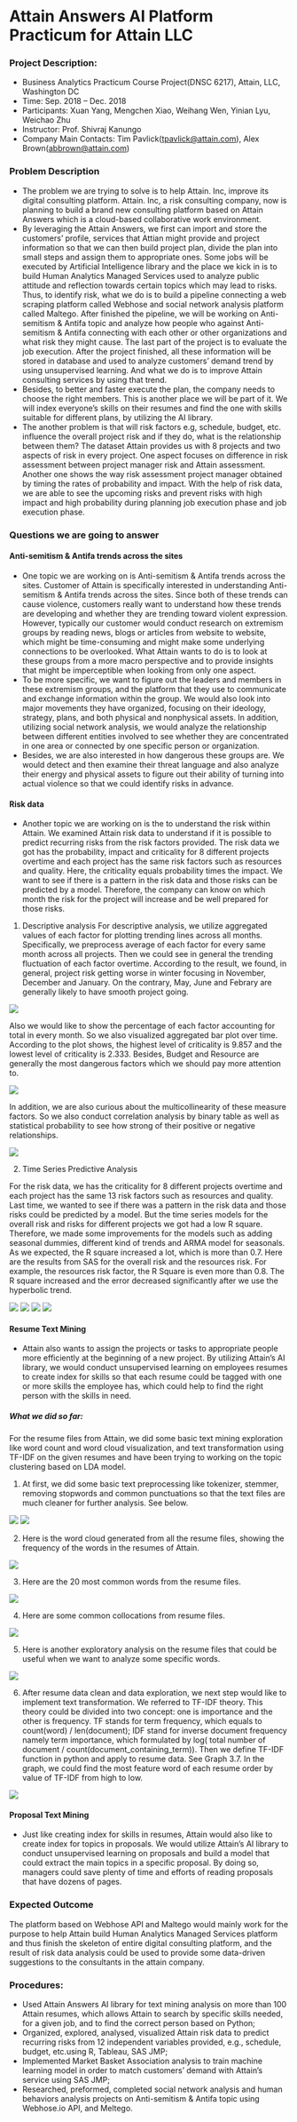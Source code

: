 # Attain Answers AI Platform Practicum for Attain LLC

### Project Description:
* Business Analytics Practicum Course Project(DNSC 6217), Attain, LLC, Washington DC
* Time: Sep. 2018 – Dec. 2018
* Participants: Xuan Yang, Mengchen Xiao, Weihang Wen, Yinian Lyu, Weichao Zhu
* Instructor: Prof. Shivraj Kanungo
* Company Main Contacts: Tim Pavlick(tpavlick@attain.com), Alex Brown(abbrown@attain.com)

### Problem Description
* The problem we are trying to solve is to help Attain. Inc, improve its digital consulting platform. Attain. Inc, a risk consulting company, now is planning to build a brand new consulting platform based on Attain Answers which is a cloud-based collaborative work
environment. 
* By leveraging the Attain Answers, we first can import and store the customers’ profile, services that Attian might provide and project information so that we can then build project plan, divide the plan into small steps and assign them to appropriate ones. Some jobs will be executed by Artificial Intelligence library and the place we kick in is to build Human Analytics Managed Services used to analyze public attitude and reflection towards certain topics which may lead to risks. Thus, to identify risk, what we do is to build a pipeline connecting a web scraping platform called Webhose and social network analysis platform called Maltego. After finished the pipeline, we will be working on Anti-semitism & Antifa topic and analyze how people who against Anti-semitism & Antifa connecting with each other or other organizations and what risk they might cause. The last part of the project is to evaluate the job execution. After the project finished, all these information will be stored in database and used to analyze customers’ demand trend by using unsupervised learning. And what we do is to improve Attain consulting services by using that trend.
* Besides, to better and faster execute the plan, the company needs to choose the right members. This is another place we will be part of it. We will index everyone’s skills on their resumes and find the one with skills suitable for different plans, by utilizing the AI
library.
* The another problem is that will risk factors e.g, schedule, budget, etc. influence the overall project risk and if they do, what is the relationship between them? The dataset Attain provides us with 8 projects and two aspects of risk in every project. One aspect focuses on difference in risk assessment between project manager risk and Attain assessment. Another one shows the way risk assessment project manager obtained by timing the rates of probability and impact. With the help of risk data, we are able to see the upcoming risks and prevent risks with high impact and high probability during planning job execution phase and job execution phase.

### Questions we are going to answer
#### Anti-semitism & Antifa trends across the sites
* One topic we are working on is Anti-semitism & Antifa trends across the sites. Customer of Attain is specifically interested in understanding Anti-semitism & Antifa trends across the sites. Since both of these trends can cause violence, customers really want to understand how these trends are developing and whether they are trending toward violent expression. However, typically our customer would conduct research on extremism groups by reading news, blogs or articles from website to website, which might be time-consuming and might make some underlying connections to be overlooked. What Attain wants to do is to look at these groups from a more macro perspective and to provide insights that might be imperceptible when looking from only one aspect.
* To be more specific, we want to figure out the leaders and members in these extremism groups, and the platform that they use to communicate and exchange information within the group. We would also look into major movements they have organized, focusing on their ideology, strategy, plans, and both physical and nonphysical assets. In addition, utilizing social network analysis, we would analyze the relationship between different entities involved to see whether they are concentrated in one area or connected by one specific person or organization. 
* Besides, we are also interested in how dangerous these groups are. We would detect and then examine their threat language and also analyze their energy and physical assets to figure out their ability of turning into actual violence so that we could identify risks in advance.

#### Risk data
* Another topic we are working on is the to understand the risk within Attain. We examined Attain risk data to understand if it is possible to predict recurring risks from the risk factors provided. The risk data we got has the probability, impact and criticality for 8 different projects overtime and each project has the same risk factors such as resources and quality. Here, the criticality equals probability times the impact. We want to see if there is a pattern in the risk data and those risks can be predicted by a model. Therefore, the company can know on which month the risk for the project will increase and be well prepared for those risks.

1) Descriptive analysis
For descriptive analysis, we utilize aggregated values of each factor for plotting trending lines across all months. Specifically, we preprocess average of each factor for every same month across all projects. Then we could see in general the trending fluctuation of each factor overtime. According to the result, we found, in general, project risk getting worse in winter focusing in November, December and January. On the contrary, May, June and Febrary are generally likely to have smooth project going. 

<img src= 'Risk data/Aggregated trending line.png'>

Also we would like to show the percentage of each factor accounting for total in every month. So we also visualized aggregated bar plot over time. According to the plot shows, the highest level of criticality is 9.857 and the lowest level of criticality is 2.333. Besides, Budget and Resource are generally the most dangerous factors which we should pay more attention to.

<img src= 'Risk data/Aggregated Bar Chart.png'>

In addition, we are also curious about the multicollinearity of these measure factors. So we also conduct correlation analysis by binary table as well as statistical probability to see how strong of their positive or negative relationships.

<img src= 'Risk data/Correlation_01.png'>

2) Time Series Predictive Analysis

For the risk data, we has the criticality for 8 different projects overtime and each project has the same 13 risk factors such as resources and quality. Last time, we wanted to see if there was a pattern in the risk data and those risks could be predicted by a model. But the time series models for the overall risk and risks for different projects we got had a low R square. Therefore, we made some improvements for the models such as adding seasonal dummies, different kind of trends and ARMA model for seasonals. As we expected, the R square increased a lot, which is more than 0.7. Here are the results from SAS for the overall risk and the resources risk. For example, the resources risk factor, the R Square is even more than 0.8. The R square increased and the error decreased significantly after we use the hyperbolic trend.

<img src= 'Risk data/Time Series 01.png'>

<img src= 'Risk data/Time Series 02.png'>

<img src= 'Risk data/Time Series 03.png'>

<img src= 'Risk data/Time Series 04.png'>

#### Resume Text Mining
* Attain also wants to assign the projects or tasks to appropriate people more efficiently at the beginning of a new project. By utilizing Attain’s AI library, we would conduct unsupervised learning on employees resumes to create index for skills so that each resume could be tagged with one or more skills the employee has, which could help to find the right person with the skills in need.

##### What we did so far:

For the resume files from Attain, we did some basic text mining exploration like word count and word cloud visualization, and text transformation using TF-IDF on the given resumes and have been trying to working on the topic clustering based on LDA model.

1) At first, we did some basic text preprocessing like tokenizer, stemmer, removing stopwords and common punctuations so that the text files are much cleaner for further analysis. See below.

<img src= 'Resumes mining/remove stopwords.png'>

<img src= 'Resumes mining/Lowercase and remove punctuation.png'>

2) Here is the word cloud generated from all the resume files, showing the frequency of the words in the resumes of Attain.

<img src='Resumes mining/word cloud.png'>
      
3) Here are the 20 most common words from the resume files. 
<img src='Resumes mining/20 Most common words from all resume data.png'>
      
4) Here are some common collocations from resume files. 

<img src='Resumes mining/common collocations from all resume data (1).png'>
      
5) Here is another exploratory analysis on the resume files that could be useful when we want to analyze some specific words. 

<img src='Resumes mining/Sentences including word (skill) from all resume data.png'>
      
6) After resume data clean and data exploration, we next step would like to implement text transformation. We referred to TF-IDF theory. This theory could be divided into two concept: one is importance and the other is frequency. TF stands for term frequency, which equals to count(word) / len(document); IDF stand for inverse document frequency namely term importance, which formulated by log( total number of document / count(document_containing_term)). Then we define TF-IDF function in python and apply to resume data. See Graph 3.7. In the graph, we could find the most feature word of each resume order by value of TF-IDF from high to low.

<img src='Resumes mining/TF-IDF.png'>

#### Proposal Text Mining
* Just like creating index for skills in resumes, Attain would also like to create index for topics in proposals. We would utilize Attain’s AI library to conduct unsupervised learning on proposals and build a model that could extract the main topics in a specific proposal. By doing so, managers could save plenty of time and efforts of reading proposals that have dozens of pages.

### Expected Outcome
The platform based on Webhose API and Maltego would mainly work for the purpose to help Attain build Human Analytics Managed Services platform and thus finish the skeleton of entire digital consulting platform, and the result of risk data analysis could be used to provide some data-driven suggestions to the consultants in the attain company.

### Procedures:
* Used Attain Answers AI library for text mining analysis on more than 100 Attain resumes, which allows Attain to search by specific skills needed, for a given job, and to find the correct person based on Python; 
* Organized, explored, analysed, visualized Attain risk data to predict recurring risks from 12 independent variables provided, e.g., schedule, budget, etc.using R, Tableau, SAS JMP; 
* Implemented Market Basket Association analysis to train machine learning model in order to match customers’ demand with Attain’s service using SAS JMP;
* Researched, preformed, completed social network analysis and human behaviors analysis projects on Anti-semitism & Antifa topic using Webhose.io API, and Meltego.

